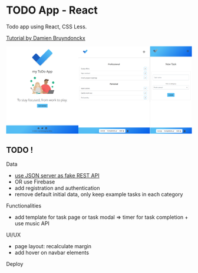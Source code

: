 # TODO App - React #
Todo app using React, CSS Less.

[Tutorial by Damien Bruyndonckx](https://fr.linkedin.com/learning/l-essentiel-de-react-js-2/)

![Main pages](https://github.com/LSS-commits/reactjs_todoapp/blob/main/pages.png?raw=true)

## TODO !
Data
- [use JSON server as fake REST API](https://www.webtips.dev/react-json-server)
- OR use Firebase
- add registration and authentication
- remove default initial data, only keep example tasks in each category

Functionalities
- add template for task page or task modal => timer for task completion + use music API
 
UI/UX
- page layout: recalculate margin
- add hover on navbar elements

Deploy